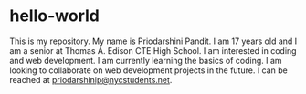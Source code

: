 # hello-world
This is my repository. 
My name is Priodarshini Pandit. I am 17 years old and I am a senior at Thomas A. Edison CTE High School. I am interested in coding and web development. I am currently learning the basics of coding. I am looking to collaborate on web development projects in the future. I can be reached at priodarshinip@nycstudents.net. 
